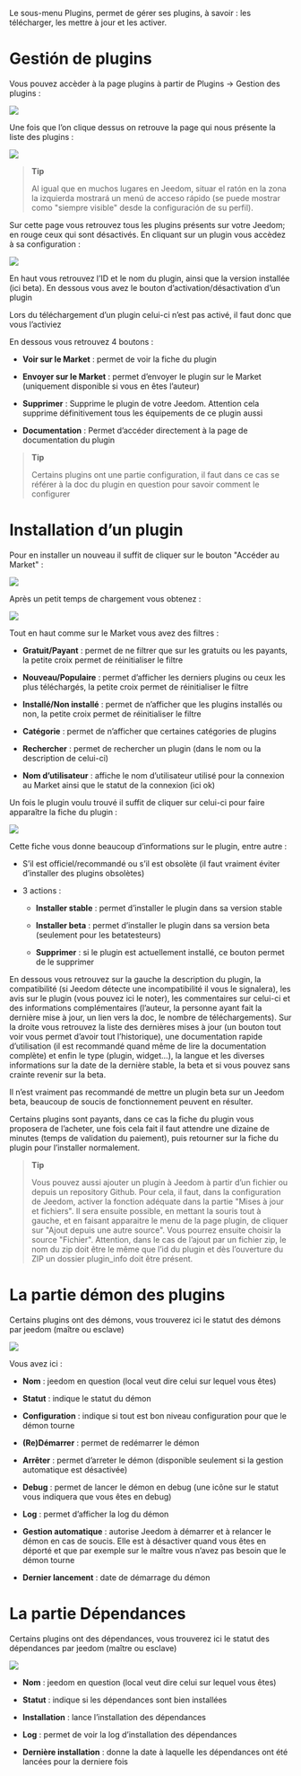 Le sous-menu Plugins, permet de gérer ses plugins, à savoir : les télécharger, les mettre à jour et les activer.

Gestión de plugins
==================

Vous pouvez accèder à la page plugins à partir de Plugins → Gestion des plugins :

![](../images/plugin1.png)

Une fois que l’on clique dessus on retrouve la page qui nous présente la liste des plugins :

![](../images/plugin2.png)

> **Tip**
>
> Al igual que en muchos lugares en Jeedom, situar el ratón en la zona la izquierda mostrará un menú de acceso rápido (se puede mostrar como "siempre visible" desde la configuración de su perfil).

Sur cette page vous retrouvez tous les plugins présents sur votre Jeedom; en rouge ceux qui sont désactivés. En cliquant sur un plugin vous accèdez à sa configuration :

![](../images/plugin3.png)

En haut vous retrouvez l’ID et le nom du plugin, ainsi que la version installée (ici beta). En dessous vous avez le bouton d’activation/désactivation d’un plugin

Lors du téléchargement d’un plugin celui-ci n’est pas activé, il faut donc que vous l’activiez

En dessous vous retrouvez 4 boutons :

-   **Voir sur le Market** : permet de voir la fiche du plugin

-   **Envoyer sur le Market** : permet d’envoyer le plugin sur le Market (uniquement disponible si vous en êtes l’auteur)

-   **Supprimer** : Supprime le plugin de votre Jeedom. Attention cela supprime définitivement tous les équipements de ce plugin aussi

-   **Documentation** : Permet d’accéder directement à la page de documentation du plugin

> **Tip**
>
> Certains plugins ont une partie configuration, il faut dans ce cas se référer à la doc du plugin en question pour savoir comment le configurer

Installation d’un plugin
========================

Pour en installer un nouveau il suffit de cliquer sur le bouton "Accéder au Market" :

![](../images/plugin4.png)

Après un petit temps de chargement vous obtenez :

![](../images/plugin5.png)

Tout en haut comme sur le Market vous avez des filtres :

-   **Gratuit/Payant** : permet de ne filtrer que sur les gratuits ou les payants, la petite croix permet de réinitialiser le filtre

-   **Nouveau/Populaire** : permet d’afficher les derniers plugins ou ceux les plus téléchargés, la petite croix permet de réinitialiser le filtre

-   **Installé/Non installé** : permet de n’afficher que les plugins installés ou non, la petite croix permet de réinitialiser le filtre

-   **Catégorie** : permet de n’afficher que certaines catégories de plugins

-   **Rechercher** : permet de rechercher un plugin (dans le nom ou la description de celui-ci)

-   **Nom d’utilisateur** : affiche le nom d’utilisateur utilisé pour la connexion au Market ainsi que le statut de la connexion (ici ok)

Un fois le plugin voulu trouvé il suffit de cliquer sur celui-ci pour faire apparaître la fiche du plugin :

![](../images/plugin6.png)

Cette fiche vous donne beaucoup d’informations sur le plugin, entre autre :

-   S’il est officiel/recommandé ou s’il est obsolète (il faut vraiment éviter d’installer des plugins obsolètes)

-   3 actions :

    -   **Installer stable** : permet d’installer le plugin dans sa version stable

    -   **Installer beta** : permet d’installer le plugin dans sa version beta (seulement pour les betatesteurs)

    -   **Supprimer** : si le plugin est actuellement installé, ce bouton permet de le supprimer

En dessous vous retrouvez sur la gauche la description du plugin, la compatibilité (si Jeedom détecte une incompatibilité il vous le signalera), les avis sur le plugin (vous pouvez ici le noter), les commentaires sur celui-ci et des informations complémentaires (l’auteur, la personne ayant fait la dernière mise à jour, un lien vers la doc, le nombre de téléchargements). Sur la droite vous retrouvez la liste des dernières mises à jour (un bouton tout voir vous permet d’avoir tout l’historique), une documentation rapide d’utilisation (il est recommandé quand même de lire la documentation complète) et enfin le type (plugin, widget…), la langue et les diverses informations sur la date de la dernière stable, la beta et si vous pouvez sans crainte revenir sur la beta.

Il n’est vraiment pas recommandé de mettre un plugin beta sur un Jeedom beta, beaucoup de soucis de fonctionnement peuvent en résulter.

Certains plugins sont payants, dans ce cas la fiche du plugin vous proposera de l’acheter, une fois cela fait il faut attendre une dizaine de minutes (temps de validation du paiement), puis retourner sur la fiche du plugin pour l’installer normalement.

> **Tip**
>
> Vous pouvez aussi ajouter un plugin à Jeedom à partir d’un fichier ou depuis un repository Github. Pour cela, il faut, dans la configuration de Jeedom, activer la fonction adéquate dans la partie "Mises à jour et fichiers". Il sera ensuite possible, en mettant la souris tout à gauche, et en faisant apparaitre le menu de la page plugin, de cliquer sur "Ajout depuis une autre source". Vous pourrez ensuite choisir la source "Fichier". Attention, dans le cas de l’ajout par un fichier zip, le nom du zip doit être le même que l’id du plugin et dès l’ouverture du ZIP un dossier plugin\_info doit être présent.

La partie démon des plugins
===========================

Certains plugins ont des démons, vous trouverez ici le statut des démons par jeedom (maître ou esclave)

![](../images/plugin7.png)

Vous avez ici :

-   **Nom** : jeedom en question (local veut dire celui sur lequel vous êtes)

-   **Statut** : indique le statut du démon

-   **Configuration** : indique si tout est bon niveau configuration pour que le démon tourne

-   **(Re)Démarrer** : permet de redémarrer le démon

-   **Arrêter** : permet d’arreter le démon (disponible seulement si la gestion automatique est désactivée)

-   **Debug** : permet de lancer le démon en debug (une icône sur le statut vous indiquera que vous êtes en debug)

-   **Log** : permet d’afficher la log du démon

-   **Gestion automatique** : autorise Jeedom à démarrer et à relancer le démon en cas de soucis. Elle est à désactiver quand vous êtes en déporté et que par exemple sur le maître vous n’avez pas besoin que le démon tourne

-   **Dernier lancement** : date de démarrage du démon

La partie Dépendances
=====================

Certains plugins ont des dépendances, vous trouverez ici le statut des dépendances par jeedom (maître ou esclave)

![](../images/plugin8.png)

-   **Nom** : jeedom en question (local veut dire celui sur lequel vous êtes)

-   **Statut** : indique si les dépendances sont bien installées

-   **Installation** : lance l’installation des dépendances

-   **Log** : permet de voir la log d’installation des dépendances

-   **Dernière installation** : donne la date à laquelle les dépendances ont été lancées pour la derniere fois


